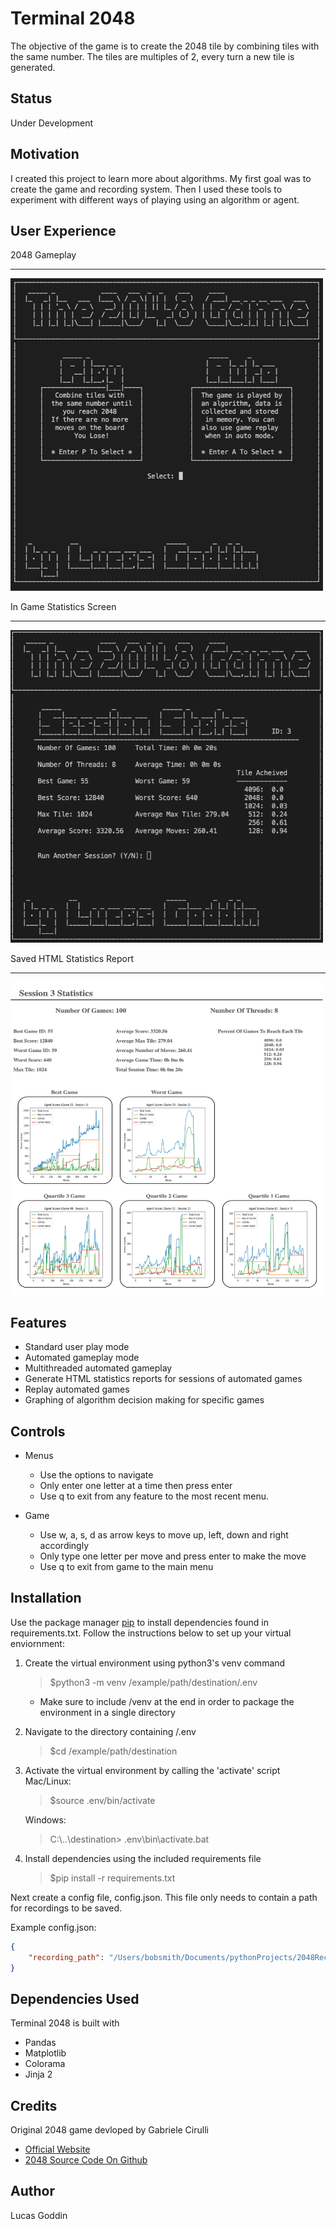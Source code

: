 # Terminal 2048
The objective of the game is to create the 2048 tile by combining tiles with the same number.
The tiles are multiples of 2, every turn a new tile is generated.  

## Status  
Under Development  

## Motivation
I created this project to learn more about algorithms. My first goal was to create the game and recording system. Then I used these tools to experiment with different ways of playing using an algorithm or agent.

## User Experience
2048 Gameplay
<hr>
<img src="./docs/2048.gif" width="500" height="500" />

In Game Statistics Screen
<hr>
<img src="./docs/TerminalStats.png" width="500" height="500" />

Saved HTML Statistics Report
<hr>
<img src="./docs/HTMLStats.png" width="500" height="500" />


## Features
* Standard user play mode
* Automated gameplay mode
* Multithreaded automated gameplay
* Generate HTML statistics reports for sessions of automated games
* Replay automated games
* Graphing of algorithm decision making for specific games


## Controls
* Menus
    * Use the options to navigate
    * Only enter one letter at a time then press enter
    * Use q to exit from any feature to the most recent menu.

* Game
    * Use w, a, s, d as arrow keys to move up, left, down and right accordingly
    * Only type one letter per move and press enter to make the move
    * Use q to exit from game to the main menu

## Installation
Use the package manager [pip](https://pip.pypa.io/en/stable/) to install dependencies found in requirements.txt.
Follow the instructions below to set up your virtual enviornment:

1. Create the virtual environment using python3's venv command
    >$python3 -m venv /example/path/destination/.env
    - Make sure to include /venv at the end in order to package the environment in a single directory

2. Navigate to the directory containing /.env
    >$cd /example/path/destination
3. Activate the virtual environment by calling the 'activate' script
    Mac/Linux:

    >$source .env/bin/activate

    Windows:

    >C:\\..\destination> .env\\bin\\activate.bat

4. Install dependencies using the included requirements file
    >$pip install -r requirements.txt  

Next create a config file, config.json. This file only needs to contain a path for recordings to be saved.

Example config.json:

```json
{
    "recording_path": "/Users/bobsmith/Documents/pythonProjects/2048Recording"
}
```

## Dependencies Used
Terminal 2048 is built with
* Pandas
* Matplotlib
* Colorama 
* Jinja 2

## Credits
Original 2048 game devloped by Gabriele Cirulli
* [Official Website](https://play2048.co/)
* [2048 Source Code On Github](https://github.com/gabrielecirulli/2048)

## Author
Lucas Goddin

